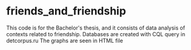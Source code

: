 # friends_and_friendship
This code is for the Bachelor's thesis, and it consists of data analysis of contexts related to friendship. Databases are created with CQL query in detcorpus.ru
The graphs are seen in HTML file
